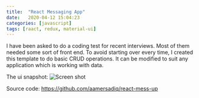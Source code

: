 ```yaml
---
title:  "React Messaging App"
date:   2020-04-12 15:04:23
categories: [javascript]
tags: [raact, redux, material-ui]
---
```


<p>
I have been asked to do a coding test for recent interviews. Most of them needed some sort of front end. To avoid starting over every time, I created this 
template to do basic CRUD operations. It can be modified to suit any application which is working with data. 

</p>
<p>
The ui snapshot:
 <img src="{{ site.baseurl }}/images/blog/react-redux-messaging-app/screenshot.png" class="fullsize-image" alt="Screen shot">
</p>
<p>
Source code: <a href="https://github.com/aamersadiq/react-mess-up" target="_blank">https://github.com/aamersadiq/react-mess-up</a>
</p>